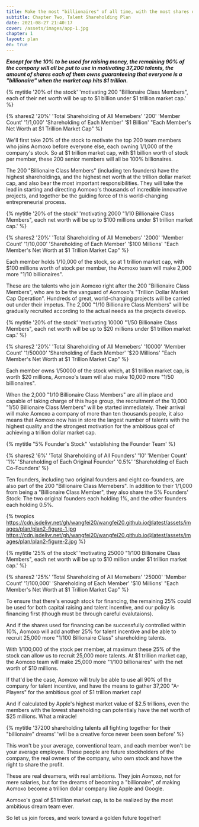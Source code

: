 ```yaml
---
title: Make the most "billionaires" of all time, with the most shares of all time
subtitle: Chapter Two, Talent Shareholding Plan
date: 2021-08-27 21:40:17
cover: /assets/images/app-1.jpg
chapter: 1
layout: plan
en: true
---
```


***Except for the 10% to be used for raising money, the remaining 90% of the company will all be put to use in motivating 37,200 talents, the amount of shares each of them owns guaranteeing that everyone is a "billionaire" when the market cap hits $1 trillion.***

{% mytitle '20% of the stock' 'motivating 200 "Billionaire Class Members", each of their net worth will be up to $1 billion under $1 trillion market cap.' %}

{% shares2 '20%' 'Total Shareholding of All Memebers' '200' 'Member Count' '1/1,000' 'Shareholding of Each Member' '$1 Billion' "Each Member's Net Worth at $1 Trillion Market Cap" %}

We'll first take 20% of the stock to motivate the top 200 team members who joins Aomoxo before everyone else, each owning 1/1,000 of the company's stock. So at $1 trillion market cap, with $1 billion worth of stock per member, these 200 senior members will all be 100% billionaires.

The 200 "Billionaire Class Members" (including ten founders) have the highest shareholdings, and the highest net worth at the trillion dollar market cap, and also bear the most important responsibilities. They will take the lead in starting and directing Aomoxo's thousands of incredible innovative projects, and together be the guiding force of this world-changing entrepreneurial process.


{% mytitle '20% of the stock' 'motivating 2000 "1/10 Billionaire Class Members", each net worth will be up to $100 millions under $1 trillion market cap.' %}

{% shares2 '20%' 'Total Shareholding of All Memebers' '2000' 'Member Count' '1/10,000' 'Shareholding of Each Member' '$100 Millions' "Each Member's Net Worth at $1 Trillion Market Cap" %}

Each member holds 1/10,000 of the stock, so at 1 trillion market cap, with $100 millions worth of stock per member, the Aomoxo team will make 2,000 more "1/10 billionaires".

These are the talents who join Aomoxo right after the 200 "Billionaire Class Members", who are to be the vanguard of Aomoxo's "Trillion Dollar Market Cap Operation". Hundreds of great, world-changing projects will be carried out under their impetus. The 2,000 "1/10 Billionaire Class Members" will be gradually recruited according to the actual needs as the projects develop.

{% mytitle '20% of the stock' 'motivating 10000 "1/50 Billionaire Class Members", each net worth will be up to $20 millions under $1 trillion market cap.' %}

{% shares2 '20%' 'Total Shareholding of All Memebers' '10000' 'Member Count' '1/50000' 'Shareholding of Each Member' '$20 Millions' "Each Member's Net Worth at $1 Trillion Market Cap" %}

Each member owns 1/50000 of the stock which, at $1 trillion market cap, is worth $20 millions, Aomoxo's team will also make 10,000 more "1/50 billionaires".

When the 2,000 "1/10 Billionaire Class Members" are all in place and capable of taking charge of this huge group, the recruitment of the 10,000 "1/50 Billionaire Class Members" will be started immediately. Their arrival will make Aomoxo a company of more than ten thousands people, it also means that Aomoxo now has in store the largest number of talents with the highest quality and the strongest motivation for the ambitious goal of achieving a trillion dollar market cap.


{% mytitle "5% Founder's Stock" 'establishing the Founder Team' %}

{% shares2 '6%' 'Total Shareholding of All Founders' '10' 'Member Count' '1%' 'Shareholding of Each Original Founder' '0.5%' 'Shareholding of Each Co-Founders' %}

Ten founders, including two original founders and eight co-founders, are also part of the 200 "Billionaire Class Memebers". In addition to their 1/1,000 from being a "Billionaire Class Member", they also share the 5% Founders' Stock: The two original founders each holding 1%, and the other founders each holding 0.5%.

{% twopics https://cdn.jsdelivr.net/gh/wangfei20/wangfei20.github.io@latest/assets/images/plan/plan2-figure-1.jpg https://cdn.jsdelivr.net/gh/wangfei20/wangfei20.github.io@latest/assets/images/plan/plan2-figure-2.jpg %}

{% mytitle '25% of the stock' 'motivating 25000 "1/100 Billionaire Class Members", each net worth will be up to $10 million under $1 trillion market cap.' %}

{% shares2 '25%' 'Total Shareholding of All Memebers' '25000' 'Member Count' '1/100,000' 'Shareholding of Each Member' '$10 Millions' "Each Member's Net Worth at $1 Trillion Market Cap" %}

To ensure that there's enough stock for financing, the remaining 25% could be used for both capital raising and talent incentive, and our policy is financing first (though must be through careful evalutaions).

And if the shares used for financing can be successfully controlled within 10%, Aomoxo will add another 25% for talent incentive and be able to recruit 25,000 more "1/100 Billionaire Class" shareholding talents.

With 1/100,000 of the stock per member, at maximum these 25% of the stock can allow us to recruit 25,000 more talents. At $1 trillion market cap, the Aomoxo team will make 25,000 more "1/100 billionaires" with the net worth of $10 millions.

If that'd be the case, Aomoxo will truly be able to use all 90% of the company for talent incentive, and have the means to gather 37,200 "A-Players" for the ambitious goal of $1 trillion market cap!

And if calculated by Apple's highest market value of $2.5 trillions, even the members with the lowest shareholding can potentialy have the net worth of $25 millions. What a miracle!

{% mytitle '37200 shareholding talents all fighting together for their "billionaire" dreams' 'will be a creative force never been seen before' %}

This won't be your average, conventional team, and each member won't be your average employee. These people are future stockholders of the company, the real owners of the company, who own stock and have the right to share the profit.

These are real dreamers, with real ambitions. They join Aomoxo, not for mere salaries, but for the dreams of becoming a "billionaire", of making Aomoxo become a trillion dollar company like Apple and Google.

Aomoxo's goal of $1 trillion market cap, is to be realized by the most ambitious dream team ever.

So let us join forces, and work toward a golden future together!
